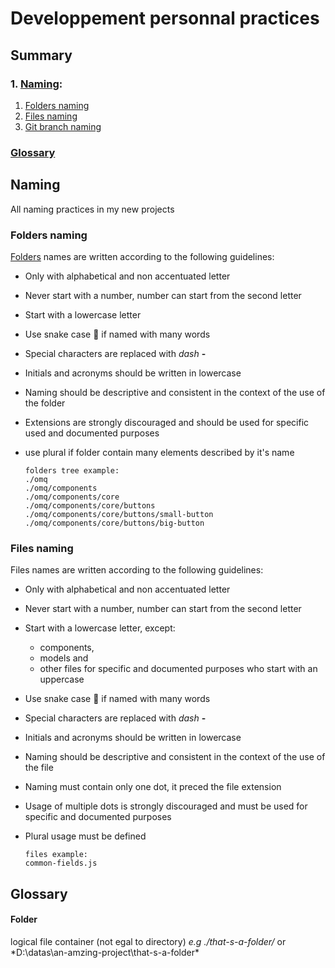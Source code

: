 # Developpement personnal practices

## Summary

  ### 1. [Naming](#naming):
  1. [Folders naming](#folders-naming)
  1. [Files naming](#files-naming)
  1. [Git branch naming](#git-branch-naming)
  ### [Glossary](#glossary-1)

## Naming
All naming practices in my new projects

  ### Folders naming
  [Folders](#folder) names are written according to the following guidelines:
  - Only with alphabetical and non accentuated letter
  - Never start with a number, number can start from the second letter
  - Start with a lowercase letter
  - Use snake case 🐍 if named with many words
  - Special characters are replaced with *dash* **-**
  - Initials and acronyms should be written in lowercase
  - Naming should be descriptive and consistent in the context of the use of the folder
  - Extensions are strongly discouraged and should be used for specific used and documented purposes
  - use plural if folder contain many elements described by it's name

        folders tree example:
        ./omq
        ./omq/components
        ./omq/components/core
        ./omq/components/core/buttons
        ./omq/components/core/buttons/small-button
        ./omq/components/core/buttons/big-button

  ### Files naming
  Files names are written according to the following guidelines:
  - Only with alphabetical and non accentuated letter
  - Never start with a number, number can start from the second letter
  - Start with a lowercase letter, except:
    - components, 
    - models and
    - other files for specific and documented purposes
  who start with an uppercase 
  - Use snake case 🐍 if named with many words
  - Special characters are replaced with *dash* **-**
  - Initials and acronyms should be written in lowercase
  - Naming should be descriptive and consistent in the context of the use of the file
  - Naming must contain only one dot, it preced the file extension
  - Usage of multiple dots is strongly discouraged and must be used for specific and documented purposes
  - Plural usage must be defined

        files example:
        common-fields.js
      
## Glossary
#### Folder
logical file container (not egal to directory) *e.g ./that-s-a-folder/* or *D:\datas\an-amzing-project\that-s-a-folder\*
